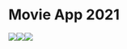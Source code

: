 # Movie App 2021

![](https://images.velog.io/images/menuin/post/f71288df-c7b2-4797-b98b-cc998e6ee6fa/image.png)![](https://images.velog.io/images/menuin/post/adf391fd-eb50-460b-b31b-7895c67d2e37/image.png)![](https://images.velog.io/images/menuin/post/a5dc1f64-df13-4cb8-b851-63ed3624d9da/image.png)
